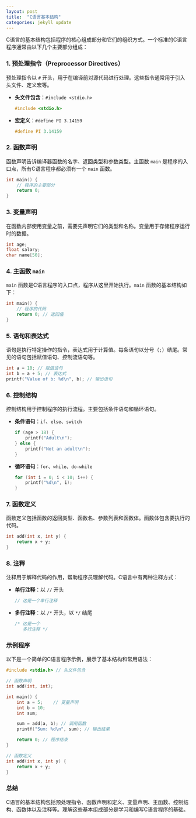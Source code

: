 ```yaml
---
layout: post
title:  "C语言基本结构"
categories: jekyll update
---
```


C语言的基本结构包括程序的核心组成部分和它们的组织方式。一个标准的C语言程序通常由以下几个主要部分组成：

### 1. **预处理指令（Preprocessor Directives）**

预处理指令以 `#` 开头，用于在编译前对源代码进行处理。这些指令通常用于引入头文件、定义宏等。

- **头文件包含**：`#include <stdio.h>`
  ```c
  #include <stdio.h>
  ```

- **宏定义**：`#define PI 3.14159`
  ```c
  #define PI 3.14159
  ```

### 2. **函数声明**

函数声明告诉编译器函数的名字、返回类型和参数类型。主函数 `main` 是程序的入口点，所有C语言程序都必须有一个 `main` 函数。

```c
int main() {
    // 程序的主要部分
    return 0;
}
```

### 3. **变量声明**

在函数内部使用变量之前，需要先声明它们的类型和名称。变量用于存储程序运行时的数据。

```c
int age;
float salary;
char name[50];
```

### 4. **主函数 `main`**

`main` 函数是C语言程序的入口点，程序从这里开始执行。`main` 函数的基本结构如下：

```c
int main() {
    // 程序的代码
    return 0; // 返回值
}
```

### 5. **语句和表达式**

语句是执行特定操作的指令，表达式用于计算值。每条语句以分号（`;`）结尾。常见的语句包括赋值语句、控制流语句等。

```c
int a = 10; // 赋值语句
int b = a + 5; // 表达式
printf("Value of b: %d\n", b); // 输出语句
```

### 6. **控制结构**

控制结构用于控制程序的执行流程。主要包括条件语句和循环语句。

- **条件语句**：`if`、`else`、`switch`
  ```c
  if (age > 18) {
      printf("Adult\n");
  } else {
      printf("Not an adult\n");
  }
  ```

- **循环语句**：`for`、`while`、`do-while`
  ```c
  for (int i = 0; i < 10; i++) {
      printf("%d\n", i);
  }
  ```

### 7. **函数定义**

函数定义包括函数的返回类型、函数名、参数列表和函数体。函数体包含要执行的代码。

```c
int add(int x, int y) {
    return x + y;
}
```

### 8. **注释**

注释用于解释代码的作用，帮助程序员理解代码。C语言中有两种注释方式：

- **单行注释**：以 `//` 开头
  ```c
  // 这是一个单行注释
  ```

- **多行注释**：以 `/*` 开头，以 `*/` 结尾
  ```c
  /* 这是一个
     多行注释 */
  ```

### 示例程序

以下是一个简单的C语言程序示例，展示了基本结构和常用语法：

```c
#include <stdio.h> // 头文件包含

// 函数声明
int add(int, int);

int main() {
    int a = 5;    // 变量声明
    int b = 10;
    int sum;

    sum = add(a, b); // 调用函数
    printf("Sum: %d\n", sum); // 输出结果

    return 0; // 程序结束
}

// 函数定义
int add(int x, int y) {
    return x + y;
}
```

### 总结

C语言的基本结构包括预处理指令、函数声明和定义、变量声明、主函数、控制结构、函数体以及注释等。理解这些基本组成部分是学习和编写C语言程序的基础。
